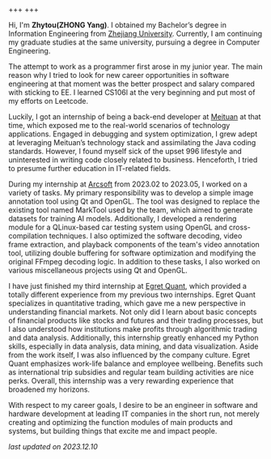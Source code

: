 +++
+++

Hi, I'm **Zhytou(ZHONG Yang)**. I obtained my Bachelor’s degree in Information Engineering from [Zhejiang University](https://webplus.zju.edu.cn/_s358/main.psp). Currently, I am continuing my graduate studies at the same university, pursuing a degree in Computer Engineering.

The attempt to work as a programmer first arose in my junior year. The main reason why I tried to look for new career opportunities in software engineering at that moment was the better prospect and salary compared with sticking to EE. I learned CS106l at the very beginning and put most of my efforts on Leetcode.

Luckily, I got an internship of being a back-end developer at [Meituan](https://www.meituan.com/en-US/about-us) at that time, which exposed me to the real-world scenarios of technology applications. Engaged in debugging and system optimization, I grew adept at leveraging Meituan’s technology stack and assimilating the Java coding standards. However, I found myself sick of the upset 996 lifestyle and uninterested in writing code closely related to business. Henceforth, I tried to presume further education in IT-related fields.

During my internship at [Arcsoft](https://www.arcsoft.com/) from 2023.02 to 2023.05, I worked on a variety of tasks. My primary responsibility was to develop a simple image annotation tool using Qt and OpenGL. The tool was designed to replace the existing tool named MarkTool used by the team, which aimed to generate datasets for training AI models. Additionally, I developed a rendering module for a QLinux-based car testing system using OpenGL and cross-compilation techniques. I also optimized the software decoding, video frame extraction, and playback components of the team's video annotation tool, utilizing double buffering for software optimization and modifying the original FFmpeg decoding logic. In addition to these tasks, I also worked on various miscellaneous projects using Qt and OpenGL.

I have just finished my third internship at [Egret Quant](https://www.egretquant.com/), which provided a totally different experience from my previous two internships. Egret Quant specializes in quantitative trading, which gave me a new perspective in understanding financial markets. Not only did I learn about basic concepts of financial products like stocks and futures and their trading processes, but I also understood how institutions make profits through algorithmic trading and data analysis. Additionally, this internship greatly enhanced my Python skills, especially in data analysis, data mining, and data visualization. Aside from the work itself, I was also influenced by the company culture. Egret Quant emphasizes work-life balance and employee wellbeing. Benefits such as international trip subsidies and regular team building activities are nice perks. Overall, this internship was a very rewarding experience that broadened my horizons.

With respect to my career goals, I desire to be an engineer in software and hardware development at leading IT companies in the short run, not merely creating and optimizing the function modules of main products and systems, but building things that excite me and impact people.

*last updated on 2023.12.10*